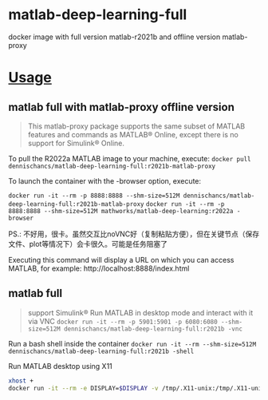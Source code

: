 # matlab-deep-learning-full
 docker image with full version matlab-r2021b and offline version matlab-proxy


# [Usage](https://hub.docker.com/r/mathworks/matlab-deep-learning#How-to-use-this-image)

## matlab full with matlab-proxy offline version
> This matlab-proxy package supports the same subset of MATLAB features and commands as MATLAB® Online, except there is no support for Simulink® Online.

To pull the R2022a MATLAB image to your machine, execute:
`docker pull dennischancs/matlab-deep-learning-full:r2021b-matlab-proxy`

To launch the container with the -browser option, execute:

`docker run -it --rm -p 8888:8888 --shm-size=512M dennischancs/matlab-deep-learning-full:r2021b-matlab-proxy`
`docker run -it --rm -p 8888:8888 --shm-size=512M mathworks/matlab-deep-learning:r2022a -browser`

PS.: 不好用，很卡。虽然交互比noVNC好（复制粘贴方便），但在关键节点（保存文件、plot等情况下）会卡很久。可能是任务阻塞了

Executing this command will display a URL on which you can access MATLAB, for example:
http://localhost:8888/index.html

## matlab full
> support Simulink®
Run MATLAB in desktop mode and interact with it via VNC
`docker run -it --rm -p 5901:5901 -p 6080:6080 --shm-size=512M dennischancs/matlab-deep-learning-full:r2021b -vnc`

Run a bash shell inside the container
`docker run -it --rm --shm-size=512M dennischancs/matlab-deep-learning-full:r2021b -shell`

Run MATLAB desktop using X11
```bash
xhost +
docker run -it --rm -e DISPLAY=$DISPLAY -v /tmp/.X11-unix:/tmp/.X11-unix:ro --shm-size=512M dennischancs/matlab-deep-learning-full:r2021b
```

